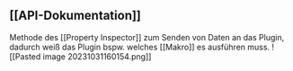 ## [[API-Dokumentation]]

Methode des [[Property Inspector]] zum Senden von Daten an das Plugin, dadurch weiß das Plugin bspw. welches [[Makro]] es ausführen muss. 
![[Pasted image 20231031160154.png]]
